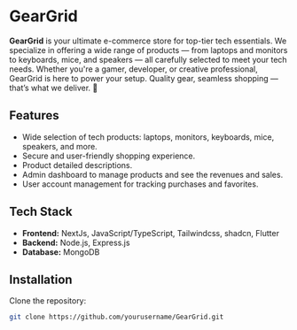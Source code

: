 # GearGrid

**GearGrid** is your ultimate e-commerce store for top-tier tech essentials. 
We specialize in offering a wide range of products — from laptops and monitors to keyboards, mice, and speakers — all carefully selected to meet your tech needs. 
Whether you're a gamer, developer, or creative professional, GearGrid is here to power your setup. Quality gear, seamless shopping — that’s what we deliver. 🚀

## Features

- Wide selection of tech products: laptops, monitors, keyboards, mice, speakers, and more.
- Secure and user-friendly shopping experience.
- Product detailed descriptions.
- Admin dashboard to manage products and see the revenues and sales.
- User account management for tracking purchases and favorites.

## Tech Stack

- **Frontend:** NextJs, JavaScript/TypeScript, Tailwindcss, shadcn, Flutter
- **Backend:** Node.js, Express.js
- **Database:** MongoDB

## Installation

Clone the repository:
   ```bash
   git clone https://github.com/yourusername/GearGrid.git

